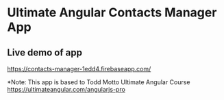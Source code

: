 # Ultimate Angular Contacts Manager App

## Live demo of app
https://contacts-manager-1edd4.firebaseapp.com/

*Note: This app is based to Todd Motto Ultimate Angular Course
https://ultimateangular.com/angularjs-pro
